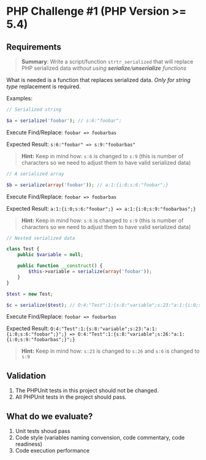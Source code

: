 # PHP Challenge #1 (PHP Version >= 5.4)

## Requirements

> **Summary**: Write a script/function `strtr_serialized` that will replace PHP serialized data *without using **serialize**/**unserialize** functions*


What is needed is a function that replaces serialized data. 
_Only for string type_ replacement is required.


Examples:

```PHP
// Serialized string

$a = serialize('foobar'); // s:6:"foobar";
```

Execute Find/Replace: `foobar => foobarbas`

Expected Result: `s:6:"foobar" => s:9:"foobarbas"`

> **Hint:** Keep in mind how: `s:6` is changed to `s:9` (this is number of characters so we need to adjust them to have valid serialized data)

```PHP
// A serialized array

$b = serialize(array('foobar')); // a:1:{i:0;s:6:"foobar";}
```

Execute Find/Replace: `foobar => foobarbas`

Expected Result: `a:1:{i:0;s:6:"foobar";} => a:1:{i:0;s:9:"foobarbas";}`

> **Hint:** Keep in mind how: `s:6` is changed to `s:9` (this is number of characters so we need to adjust them to have valid serialized data)


```PHP
// Nested serialized data

class Test {
	public $variable = null;

	public function __construct() {
		$this->variable = serialize(array('foobar'));
	}
}

$test = new Test;

$c = serialize($test); // O:4:"Test":1:{s:8:"variable";s:23:"a:1:{i:0;s:6:"foobar";}";}
```

Execute Find/Replace: `foobar => foobarbas`

Expected Result: `O:4:"Test":1:{s:8:"variable";s:23:"a:1:{i:0;s:6:"foobar";}";} => O:4:"Test":1:{s:8:"variable";s:26:"a:1:{i:0;s:9:"foobarbas";}";}`

> **Hint:** Keep in mind how: `s:23` is changed to `s:26` and `s:6` is changed to `s:9`

## Validation

1) The PHPUnit tests in this project should not be changed.  
2) All PHPUnit tests in the project should pass.

## What do we evaluate?

1) Unit tests shoud pass
2) Code style (variables naming convension, code commentary, code readiness)
3) Code execution performance

